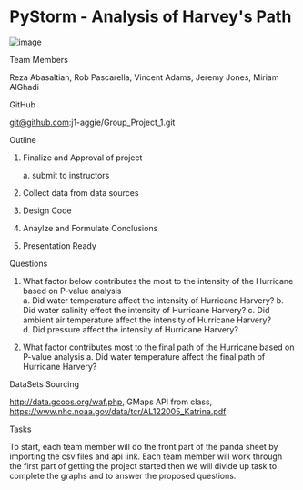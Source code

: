 # PyStorm - Analysis of Harvey's Path

![image](https://user-images.githubusercontent.com/66078772/93001484-e89ca900-f4f4-11ea-9d40-eaaf7ec9ce3d.png)

Team Members

  Reza Abasaltian, Rob Pascarella, Vincent Adams, Jeremy Jones, Miriam AlGhadi

GitHub

  git@github.com:j1-aggie/Group_Project_1.git

Outline
 1. Finalize and Approval of project
    
    a. submit to instructors
 2. Collect data from data sources
 3. Design Code
 4. Anaylze and Formulate Conclusions
 5. Presentation Ready

Questions
  
  1. What factor below contributes the most to the intensity of the Hurricane based on P-value analysis     
    a. Did water temperature affect the intensity of Hurricane Harvery?
    b. Did water salinity effect the intensity of Hurricane Harvery?
    c. Did ambient air temperature affect the intensity of Hurricane Harvery?  
    d. Did pressure affect the intensity of Hurricane Harvery?
  
  2. What factor contributes most to the final path of the Hurricane based on P-value analysis
    a. Did water temperature affect the final path of Hurricane Harvery?
  
DataSets Sourcing 

  http://data.gcoos.org/waf.php,
  GMaps API from class, 
  https://www.nhc.noaa.gov/data/tcr/AL122005_Katrina.pdf
  
  
  
Tasks

To start, each team member will do the front part of the panda sheet by importing the csv files and api link.  Each team member will work through the first part of getting the project started then we will divide up task to complete the graphs and to answer the proposed questions. 
